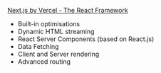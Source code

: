 [Next.js by Vercel - The React Framework](https://nextjs.org/)

- Built-in optimisations
- Dynamic HTML streaming
- React Server Components (based on React.js)
- Data Fetching
- Client and Server rendering
- Advanced routing


